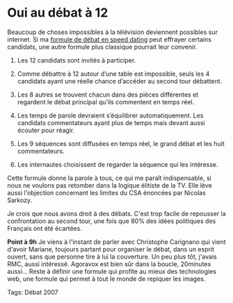 # Oui au débat à 12

Beaucoup de choses impossibles à la télévision deviennent possibles sur internet. Si ma [formule de débat en speed dating](http://blog.tcrouzet.com/2007/04/03/sarkozy-dit-nom-au-debat/) peut effrayer certains candidats, une autre formule plus classique pourrait leur convenir.<span id="more-419"></span>

1. Les 12 candidats sont invités à participer.

2. Comme débattre à 12 autour d’une table est impossible, seuls les 4 candidats ayant une réelle chance d’accéder au second tour débattent.

3. Les 8 autres se trouvent chacun dans des pièces différentes et regardent le débat principal qu’ils commentent en temps réel.

4. Les temps de parole devraient s’équilibrer automatiquement. Les candidats commentateurs ayant plus de temps mais devant aussi écouter pour réagir.

5. Les 9 séquences sont diffusées en temps réel, le grand débat et les huit commentateurs.

6. Les internautes choisissent de regarder la séquence qui les intéresse.

Cette formule donne la parole à tous, ce qui me paraît indispensable, si nous ne voulons pas retomber dans la logique élitiste de la TV. Elle lève aussi l'objection concernant les limites du CSA énoncées par Nicolas Sarkozy.

Je crois que nous avons droit à des débats. C'est trop facile de repousser la confrontation au second tour, une fois que 80% des idées politiques des Français ont été écartées.

**Point à 9h** Je viens à l'instant de parler avec Christophe Carignano qui vient d'avoir Mariane, toujours partant pour organiser le débat, dans un esprit ouvert, sans que personne tire à lui la couverture. Un peu plus tôt, j'avais RMC, aussi intéressé. Agoravox est bien sûr dans la boucle, 20minutes aussi... Reste à définir une formule qui profite au mieux des technologies web, une formule qui permet à tout le monde de repiquer les images.

Tags: Débat 2007